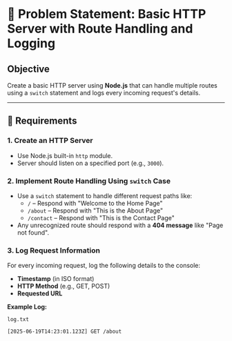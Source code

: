 # 📝 Problem Statement: Basic HTTP Server with Route Handling and Logging

## Objective
Create a basic HTTP server using **Node.js** that can handle multiple routes using a `switch` statement and logs every incoming request's details.

---

## 📌 Requirements

### 1. Create an HTTP Server
- Use Node.js built-in `http` module.
- Server should listen on a specified port (e.g., `3000`).

### 2. Implement Route Handling Using `switch` Case
- Use a `switch` statement to handle different request paths like:
  - `/` – Respond with "Welcome to the Home Page"
  - `/about` – Respond with "This is the About Page"
  - `/contact` – Respond with "This is the Contact Page"
- Any unrecognized route should respond with a **404 message** like "Page not found".

### 3. Log Request Information
For every incoming request, log the following details to the console:
- **Timestamp** (in ISO format)
- **HTTP Method** (e.g., GET, POST)
- **Requested URL**

**Example Log:**

    log.txt

    [2025-06-19T14:23:01.123Z] GET /about